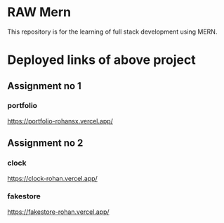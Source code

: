 # RAW Mern
This repository is for the learning of full stack development using MERN.

# Deployed links of above project 

## Assignment no 1

### portfolio
https://portfolio-rohansx.vercel.app/

## Assignment no 2

### clock 
https://clock-rohan.vercel.app/

### fakestore
https://fakestore-rohan.vercel.app/

